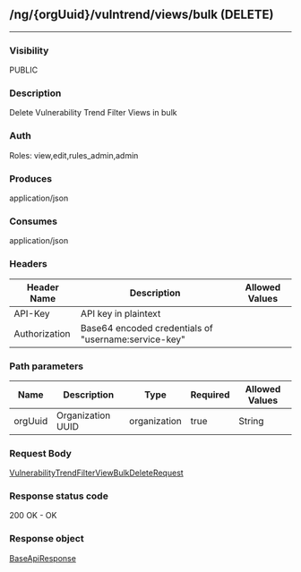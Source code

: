 ## /ng/{orgUuid}/vulntrend/views/bulk (DELETE)
---
### Visibility
PUBLIC
### Description
Delete Vulnerability Trend Filter Views in bulk
### Auth
Roles: view,edit,rules_admin,admin
### Produces
application/json
### Consumes
application/json
### Headers
| Header Name | Description | Allowed Values |
| ----------- | ----------- | ----------- |
| API-Key | API key in plaintext |  |
| Authorization | Base64 encoded credentials of &quot;username:service-key&quot; |  |
### Path parameters
| Name | Description | Type | Required | Allowed Values |
| ----------- | ----------- | ----------- | ----------- | ----------- |
| orgUuid | Organization UUID | organization | true | String |
### Request Body
[VulnerabilityTrendFilterViewBulkDeleteRequest](<../../objects/VulnerabilityTrendFilterViewBulkDeleteRequest.md>)
### Response status code
200 OK - OK
### Response object
[BaseApiResponse](<../../objects/BaseApiResponse.md>)
